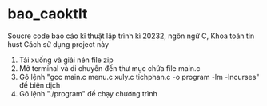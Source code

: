 # bao_caoktlt
Soucre code báo cáo kĩ thuật lập trình kì 20232, ngôn ngữ C, Khoa toán tin hust
Cách sử dụng project này
1. Tải xuống và giải nén file zip
2. Mở terminal và di chuyển đến thư mục chứa file main.c
3. Gõ lệnh "gcc main.c menu.c xuly.c tichphan.c -o program -lm -lncurses" để biên dịch
4. Gõ lệnh "./program" để chạy chương trình
